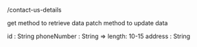 /contact-us-details

get method to retrieve data
patch method to update data

id : String
phoneNumber : String => length: 10-15
address : String
